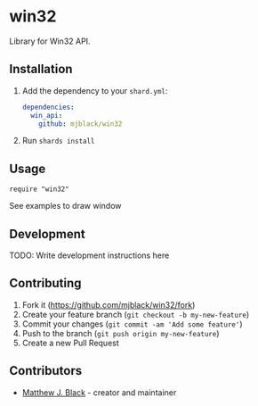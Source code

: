 # win32

Library for Win32 API.

## Installation

1. Add the dependency to your `shard.yml`:

   ```yaml
   dependencies:
     win_api:
       github: mjblack/win32
   ```

2. Run `shards install`

## Usage

```crystal
require "win32"
```

See examples to draw window


## Development

TODO: Write development instructions here

## Contributing

1. Fork it (<https://github.com/mjblack/win32/fork>)
2. Create your feature branch (`git checkout -b my-new-feature`)
3. Commit your changes (`git commit -am 'Add some feature'`)
4. Push to the branch (`git push origin my-new-feature`)
5. Create a new Pull Request

## Contributors

- [Matthew J. Black](https://github.com/mjblack) - creator and maintainer
